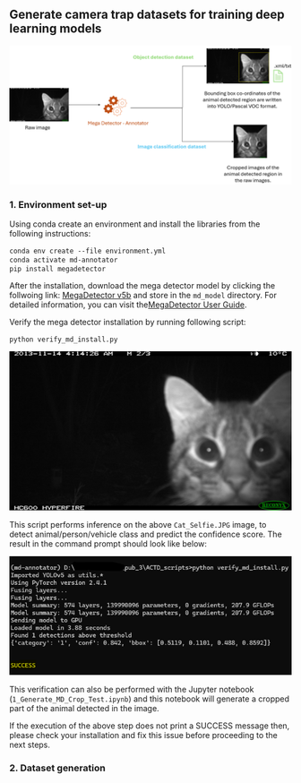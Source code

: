 ## Generate camera trap datasets for training deep learning models
![Mega Detector Annotator](md_annotator_explain.png)


### 1. Environment set-up

Using conda create an environment and install the libraries from the following instructions:

```
conda env create --file environment.yml
conda activate md-annotator
pip install megadetector
```
After the installation, download the mega detector model by clicking the follwoing link: [MegaDetector v5b](https://github.com/agentmorris/MegaDetector/releases/download/v5.0/md_v5b.0.0.pt) and store in the `md_model` directory. For detailed information, you can visit the[MegaDetector User Guide](https://github.com/agentmorris/MegaDetector/blob/main/megadetector.md).

Verify the mega detector installation by running following script:

```
python verify_md_install.py
```

![Cat selfie](Cat_Selfie.JPG)

This script performs inference on the above `Cat_Selfie.JPG` image, to detect animal/person/vehicle class and predict the confidence score.
The result in the command prompt should look like below:

![Verify Mega Detector installation](MegaDetector_Verification.png)

This verification can also be performed with the Jupyter notebook (`1_Generate_MD_Crop_Test.ipynb`) and this notebook will generate a cropped part of the animal detected in the image.

If the execution of the above step does not print a SUCCESS message then, please check your installation and fix this issue before proceeding to the next steps.


### 2. Dataset generation